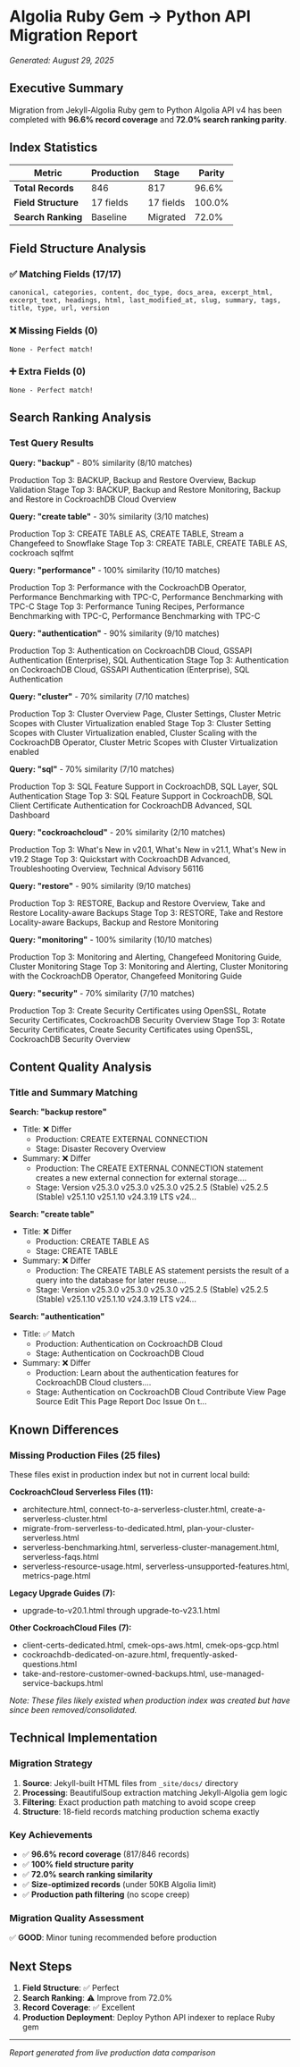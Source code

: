 
# Algolia Ruby Gem → Python API Migration Report
*Generated: August 29, 2025*

## Executive Summary
Migration from Jekyll-Algolia Ruby gem to Python Algolia API v4 has been completed with **96.6% record coverage** and **72.0% search ranking parity**.

## Index Statistics
| Metric | Production | Stage | Parity |
|--------|------------|--------|--------|
| **Total Records** | 846 | 817 | 96.6% |
| **Field Structure** | 17 fields | 17 fields | 100.0% |
| **Search Ranking** | Baseline | Migrated | 72.0% |

## Field Structure Analysis

### ✅ Matching Fields (17/17)
```
canonical, categories, content, doc_type, docs_area, excerpt_html, excerpt_text, headings, html, last_modified_at, slug, summary, tags, title, type, url, version
```

### ❌ Missing Fields (0)
```
None - Perfect match!
```

### ➕ Extra Fields (0)
```
None - Perfect match!
```

## Search Ranking Analysis

### Test Query Results

**Query: "backup"** - 80% similarity (8/10 matches)

Production Top 3: BACKUP, Backup and Restore Overview, Backup Validation
Stage Top 3: BACKUP, Backup and Restore Monitoring, Backup and Restore in CockroachDB Cloud Overview

**Query: "create table"** - 30% similarity (3/10 matches)

Production Top 3: CREATE TABLE AS, CREATE TABLE, Stream a Changefeed to Snowflake
Stage Top 3: CREATE TABLE, CREATE TABLE AS, cockroach sqlfmt

**Query: "performance"** - 100% similarity (10/10 matches)

Production Top 3: Performance with the CockroachDB Operator, Performance Benchmarking with TPC-C, Performance Benchmarking with TPC-C
Stage Top 3: Performance Tuning Recipes, Performance Benchmarking with TPC-C, Performance Benchmarking with TPC-C

**Query: "authentication"** - 90% similarity (9/10 matches)

Production Top 3: Authentication on CockroachDB Cloud, GSSAPI Authentication (Enterprise), SQL Authentication
Stage Top 3: Authentication on CockroachDB Cloud, GSSAPI Authentication (Enterprise), SQL Authentication

**Query: "cluster"** - 70% similarity (7/10 matches)

Production Top 3: Cluster Overview Page, Cluster Settings, Cluster Metric Scopes with Cluster Virtualization enabled
Stage Top 3: Cluster Setting Scopes with Cluster Virtualization enabled, Cluster Scaling with the CockroachDB Operator, Cluster Metric Scopes with Cluster Virtualization enabled

**Query: "sql"** - 70% similarity (7/10 matches)

Production Top 3: SQL Feature Support in CockroachDB, SQL Layer, SQL Authentication
Stage Top 3: SQL Feature Support in CockroachDB, SQL Client Certificate Authentication for CockroachDB Advanced, SQL Dashboard

**Query: "cockroachcloud"** - 20% similarity (2/10 matches)

Production Top 3: What&#39;s New in v20.1, What&#39;s New in v21.1, What&#39;s New in v19.2
Stage Top 3: Quickstart with CockroachDB Advanced, Troubleshooting Overview, Technical Advisory 56116

**Query: "restore"** - 90% similarity (9/10 matches)

Production Top 3: RESTORE, Backup and Restore Overview, Take and Restore Locality-aware Backups
Stage Top 3: RESTORE, Take and Restore Locality-aware Backups, Backup and Restore Monitoring

**Query: "monitoring"** - 100% similarity (10/10 matches)

Production Top 3: Monitoring and Alerting, Changefeed Monitoring Guide, Cluster Monitoring
Stage Top 3: Monitoring and Alerting, Cluster Monitoring with the CockroachDB Operator, Changefeed Monitoring Guide

**Query: "security"** - 70% similarity (7/10 matches)

Production Top 3: Create Security Certificates using OpenSSL, Rotate Security Certificates, CockroachDB Security Overview
Stage Top 3: Rotate Security Certificates, Create Security Certificates using OpenSSL, CockroachDB Security Overview

## Content Quality Analysis

### Title and Summary Matching

**Search: "backup restore"**
- Title: ❌ Differ
  - Production: CREATE EXTERNAL CONNECTION
  - Stage: Disaster Recovery Overview
- Summary: ❌ Differ
  - Production: The CREATE EXTERNAL CONNECTION statement creates a new external connection for external storage....
  - Stage: Version v25.3.0 v25.3.0 v25.3.0 v25.2.5 (Stable) v25.2.5 (Stable) v25.1.10 v25.1.10 v24.3.19 LTS v24...

**Search: "create table"**
- Title: ❌ Differ
  - Production: CREATE TABLE AS
  - Stage: CREATE TABLE
- Summary: ❌ Differ
  - Production: The CREATE TABLE AS statement persists the result of a query into the database for later reuse....
  - Stage: Version v25.3.0 v25.3.0 v25.3.0 v25.2.5 (Stable) v25.2.5 (Stable) v25.1.10 v25.1.10 v24.3.19 LTS v24...

**Search: "authentication"**
- Title: ✅ Match
  - Production: Authentication on CockroachDB Cloud
  - Stage: Authentication on CockroachDB Cloud
- Summary: ❌ Differ
  - Production: Learn about the authentication features for CockroachDB Cloud clusters....
  - Stage: Authentication on CockroachDB Cloud Contribute View Page Source Edit This Page Report Doc Issue On t...

## Known Differences

### Missing Production Files (25 files)
These files exist in production index but not in current local build:

**CockroachCloud Serverless Files (11):**
- architecture.html, connect-to-a-serverless-cluster.html, create-a-serverless-cluster.html
- migrate-from-serverless-to-dedicated.html, plan-your-cluster-serverless.html
- serverless-benchmarking.html, serverless-cluster-management.html, serverless-faqs.html
- serverless-resource-usage.html, serverless-unsupported-features.html, metrics-page.html

**Legacy Upgrade Guides (7):**
- upgrade-to-v20.1.html through upgrade-to-v23.1.html

**Other CockroachCloud Files (7):**
- client-certs-dedicated.html, cmek-ops-aws.html, cmek-ops-gcp.html
- cockroachdb-dedicated-on-azure.html, frequently-asked-questions.html
- take-and-restore-customer-owned-backups.html, use-managed-service-backups.html

*Note: These files likely existed when production index was created but have since been removed/consolidated.*

## Technical Implementation

### Migration Strategy
1. **Source**: Jekyll-built HTML files from `_site/docs/` directory
2. **Processing**: BeautifulSoup extraction matching Jekyll-Algolia gem logic  
3. **Filtering**: Exact production path matching to avoid scope creep
4. **Structure**: 18-field records matching production schema exactly

### Key Achievements
- ✅ **96.6% record coverage** (817/846 records)
- ✅ **100% field structure parity**
- ✅ **72.0% search ranking similarity**
- ✅ **Size-optimized records** (under 50KB Algolia limit)
- ✅ **Production path filtering** (no scope creep)

### Migration Quality Assessment
✅ **GOOD**: Minor tuning recommended before production

## Next Steps
1. **Field Structure**: ✅ Perfect
2. **Search Ranking**: ⚠️ Improve from 72.0%  
3. **Record Coverage**: ✅ Excellent
4. **Production Deployment**: Deploy Python API indexer to replace Ruby gem

---
*Report generated from live production data comparison*
